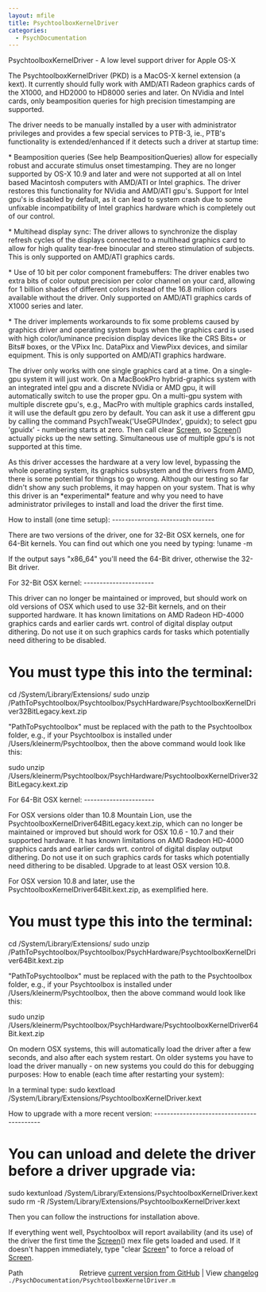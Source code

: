 ```yaml
---
layout: mfile
title: PsychtoolboxKernelDriver
categories:
  - PsychDocumentation
---
```


PsychtoolboxKernelDriver \- A low level support driver for Apple OS\-X

The PsychtoolboxKernelDriver \(PKD\) is a MacOS\-X kernel extension \(a
kext\). It currently should fully work with AMD/ATI Radeon graphics cards
of the X1000, and HD2000 to HD8000 series and later. On NVidia and Intel
cards, only beamposition queries for high precision timestamping are
supported.

The driver needs to be manually installed by a user with administrator
privileges and provides a few special services to PTB\-3, ie., PTB's
functionality is extended/enhanced if it detects such a driver at startup
time:

\* Beamposition queries \(See help BeampositionQueries\) allow for
especially robust and accurate stimulus onset timestamping. They are
no longer supported by OS\-X 10.9 and later and were not supported at all
on Intel based Macintosh computers with AMD/ATI or Intel graphics.
The driver restores this functionality for NVidia and AMD/ATI gpu's.
Support for Intel gpu's is disabled by default, as it can lead to system
crash due to some unfixable incompatibility of Intel graphics hardware
which is completely out of our control.

\* Multihead display sync: The driver allows to synchronize the display
refresh cycles of the displays connected to a multihead graphics card
to allow for high quality tear\-free binocular and stereo stimulation of
subjects. This is only supported on AMD/ATI graphics cards.

\* Use of 10 bit per color component framebuffers: The driver enables two
extra bits of color output precision per color channel on your card,
allowing for 1 billion shades of different colors instead of the 16.8
million colors available without the driver. Only supported on AMD/ATI
graphics cards of X1000 series and later.

\* The driver implements workarounds to fix some problems caused by
graphics driver and operating system bugs when the graphics card is used
with high color/luminance precision display devices like the CRS Bits\+ or
Bits\# boxes, or the VPixx Inc. DataPixx and ViewPixx devices, and similar
equipment. This is only supported on AMD/ATI graphics hardware.

The driver only works with one single graphics card at a time. On a
single\-gpu system it will just work. On a MacBookPro hybrid\-graphics
system with an integrated intel gpu and a discrete NVidia or AMD gpu, it
will automatically switch to use the proper gpu. On a multi\-gpu system
with multiple discrete gpu's, e.g., MacPro with multiple graphics cards
installed, it will use the default gpu zero by default. You can ask it use a
different gpu by calling the command PsychTweak\('UseGPUIndex', gpuidx\);
to select gpu 'gpuidx' \- numbering starts at zero. Then call clear
[Screen](/docs/Screen), so [Screen](/docs/Screen)\(\) actually picks up the new setting. Simultaneous use
of multiple gpu's is not supported at this time.

As this driver accesses the hardware at a very low level, bypassing the
whole operating system, its graphics subsystem and the drivers from AMD,
there is some potential for things to go wrong. Although our testing so
far didn't show any such problems, it may happen on your system. That is
why this driver is an \*experimental\* feature and why you need to have
administrator privileges to install and load the driver the first time.

How to install \(one time setup\):
\-\-\-\-\-\-\-\-\-\-\-\-\-\-\-\-\-\-\-\-\-\-\-\-\-\-\-\-\-\-\-\-

There are two versions of the driver, one for 32\-Bit OSX kernels, one for
64\-Bit kernels. You can find out which one you need by typing:
\!uname \-m

If the output says "x86\_64" you'll need the 64\-Bit driver, otherwise the
32\-Bit driver.

For 32\-Bit OSX kernel:
\-\-\-\-\-\-\-\-\-\-\-\-\-\-\-\-\-\-\-\-\-\-

This driver can no longer be maintained or improved, but should work on old versions
of OSX which used to use 32\-Bit kernels, and on their supported hardware. It has
known limitations on AMD Radeon HD\-4000 graphics cards and earlier cards wrt.
control of digital display output dithering. Do not use it on such graphics cards
for tasks which potentially need dithering to be disabled.

# You must type this into the terminal:

cd /System/Library/Extensions/
sudo unzip /PathToPsychtoolbox/Psychtoolbox/PsychHardware/PsychtoolboxKernelDriver32BitLegacy.kext.zip

"PathToPsychtoolbox" must be replaced with the path to the Psychtoolbox folder, e.g., if your
Psychtoolbox is installed under /Users/kleinerm/Psychtoolbox, then the above command would
look like this:

sudo unzip /Users/kleinerm/Psychtoolbox/PsychHardware/PsychtoolboxKernelDriver32BitLegacy.kext.zip

For 64\-Bit OSX kernel:
\-\-\-\-\-\-\-\-\-\-\-\-\-\-\-\-\-\-\-\-\-\-

For OSX versions older than 10.8 Mountain Lion, use the PsychtoolboxKernelDriver64BitLegacy.kext.zip,
which can no longer be maintained or improved but should work for OSX 10.6 \- 10.7 and their supported
hardware. It has known limitations on AMD Radeon HD\-4000 graphics cards and earlier cards wrt.
control of digital display output dithering. Do not use it on such graphics cards
for tasks which potentially need dithering to be disabled. Upgrade to at least OSX version 10.8.

For OSX version 10.8 and later, use the PsychtoolboxKernelDriver64Bit.kext.zip, as exemplified
here.

# You must type this into the terminal:

cd /System/Library/Extensions/
sudo unzip /PathToPsychtoolbox/Psychtoolbox/PsychHardware/PsychtoolboxKernelDriver64Bit.kext.zip

"PathToPsychtoolbox" must be replaced with the path to the Psychtoolbox folder, e.g., if your
Psychtoolbox is installed under /Users/kleinerm/Psychtoolbox, then the above command would
look like this:

sudo unzip /Users/kleinerm/Psychtoolbox/PsychHardware/PsychtoolboxKernelDriver64Bit.kext.zip


On modern OSX systems, this will automatically load the driver after a
few seconds, and also after each system restart. On older systems you
have to load the driver manually \- on new systems you could do this for
debugging purposes: How to enable \(each time after restarting your system\):

In a terminal type:
sudo kextload /System/Library/Extensions/PsychtoolboxKernelDriver.kext

How to upgrade with a more recent version:
\-\-\-\-\-\-\-\-\-\-\-\-\-\-\-\-\-\-\-\-\-\-\-\-\-\-\-\-\-\-\-\-\-\-\-\-\-\-\-\-\-\-

# You can unload and delete the driver before a driver upgrade via:

sudo kextunload /System/Library/Extensions/PsychtoolboxKernelDriver.kext
sudo rm \-R /System/Library/Extensions/PsychtoolboxKernelDriver.kext

Then you can follow the instructions for installation above.

If everything went well, Psychtoolbox will report availability \(and its
use\) of the driver the first time the [Screen](/docs/Screen)\(\) mex file gets loaded and
used. If it doesn't happen immediately, type "clear [Screen](/docs/Screen)" to force a
reload of [Screen](/docs/Screen).



<div class="code_header" style="text-align:right;">
  <span style="float:left;">Path&nbsp;&nbsp;</span> <span class="counter">Retrieve <a href=
  "https://raw.github.com/Psychtoolbox-3/Psychtoolbox-3/beta/./PsychDocumentation/PsychtoolboxKernelDriver.m">current version from GitHub</a> | View <a href=
  "https://github.com/Psychtoolbox-3/Psychtoolbox-3/commits/beta/./PsychDocumentation/PsychtoolboxKernelDriver.m">changelog</a></span>
</div>
<div class="code">
  <code>./PsychDocumentation/PsychtoolboxKernelDriver.m</code>
</div>
